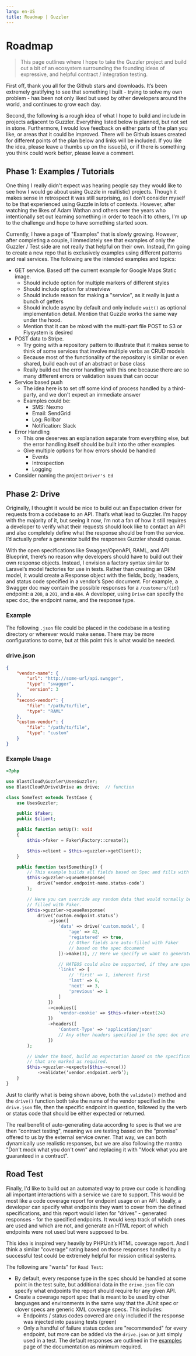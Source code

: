 ```yaml
---
lang: en-US
title: Roadmap | Guzzler
---
```


# Roadmap

> This page outlines where I hope to take the Guzzler project and build out a bit of an ecosystem surrounding the founding ideas of expressive, and helpful contract / integration testing.

First off, thank you all for the Github stars and downloads. It’s been extremely gratifying to see that something I built - trying to solve my own problem - has been not only liked but used by other developers around the world, and continues to grow each day.

Second, the following is a rough idea of what I hope to build and include in projects adjacent to Guzzler. Everything listed below is planned, but not set in stone. Furthermore, I would love feedback on either parts of the plan you like, or areas that it could be improved. There will be Github issues created for different points of the plan below and links will be included. If you like the idea, please leave a thumbs up on the issue(s), or if there is something you think could work better, please leave a comment.

## Phase 1: Examples / Tutorials

One thing I really didn't expect was hearing people say they would like to see how I would go about using Guzzle in real(istic) projects. Though it makes sense in retrospect it was still surprising, as I don't consider myself to be that experienced using Guzzle in lots of contexts. However, after watching the likes of Adam Wathan and others over the years who intentionally set out learning something in order to teach it to others, I'm up to the challenge and hope to have something started soon.

Currently, I have a page of "Examples" that is slowly growing. However, after completing a couple, I immediately see that examples of only the Guzzler / Test side are not really that helpful on their own. Instead, I'm going to create a new repo that is exclusively examples using different patterns and real services. The following are the intended examples and topics:

- GET service. Based off the current example for Google Maps Static image.
  - Should include option for multiple markers of different styles
  - Should include option for streetview
  - Should include reason for making a "service", as it really is just a bunch of getters
  - Should include async by default and only include `wait()` as optional implementation detail. Mention that Guzzle works the same way under the hood.
  - Mention that it can be mixed with the multi-part file POST to S3 or Flysystem is desired
- POST data to Stripe.
  - Try going with a repository pattern to illustrate that it makes sense to think of some services that involve multiple verbs as CRUD models
  - Because most of the functionality of the repository is similar or even shared, build each out of an abstract or base class
  - Really build out the error handling with this one because there are so many different errors or validation issues that can occur
- Service based push
  - The idea here is to set off some kind of process handled by a third-party, and we don't expect an immediate answer
  - Examples could be:
    - SMS: Nexmo
    - Email: SendGrid
    - Log: Rollbar
    - Notification: Slack
- Error Handling
  - This one deserves an explanation separate from everything else, but the error handling itself should be built into the other examples
  - Give multiple options for how errors should be handled
    - Events
    - Introspection
    - Logging
- Consider naming the project `Driver's Ed`

## Phase 2: Drive

Originally, I thought it would be nice to build out an Expectation driver for requests from a codebase to an API. That’s what lead to Guzzler. I’m happy with the majority of it, but seeing it now, I’m not a fan of how it still requires a developer to verify what their requests should look like to contact an API and also completely define what the response should be from the service. I’d actually prefer a generator build the responses Guzzler should queue.

With the open specifications like Swagger/OpenAPI, RAML, and API Blueprint, there’s no reason why developers should have to build out their own response objects. Instead, I envision a factory syntax similar to Laravel’s model factories for use in tests. Rather than creating an ORM model, it would create a Response object with the fields, body, headers, and status code specified in a vendor’s Spec document. For example, a Swagger doc may contain the possible responses for a `/customers/{id}` endpoint: a `200`, a `201`, and a `404`. A developer, using `Drive` can specify the spec doc, the endpoint name, and the response type.

### Example

The following `.json` file could be placed in the codebase in a testing directory or wherever would make sense. There may be more configurations to come, but at this point this is what would be needed.

### drive.json

```json
{
    "vendor-name": {
        "url": "http://some-url/api.swagger",
        "type": "swagger",
        "version": 3
    },
    "second-vendor": {
        "file": "/path/to/file",
        "type": "RAML"
    },
    "custom-vendor": {
        "file": "/path/to/file",
        "type": "custom"
    }
}
```

### Example Usage

```php
<?php

use BlastCloud\Guzzler\UsesGuzzler;
use BlastCloud\Drive\Drive as drive;  // function

class SomeTest extends TestCase {
    use UsesGuzzler;

    public $faker;
    public $client;

    public function setUp(): void
    {
        $this->faker = Faker\Factory::create();

        $this->client = $this->guzzler->getClient();
    }

    public function testSomething() {
        // This example builds all fields based on Spec and fills with Faker data.
        $this->guzzler->queueResponse(
            drive(‘vendor.endpoint-name.status-code’)
        );

        // Here you can override any random data that would normally be
        // filled with Faker.
        $this->guzzler->queueResponse(
            drive(‘custom.endpoint.status’)
                ->json([
                    'data' => drive('custom.model', [
                        'age' => 42,
                        'registered' => true,
                        // Other fields are auto-filled with Faker
                        // based on the spec document
                    ])->make(3), // Here we specify we want to generate 3 objects in the 'data' field

                    // HATEOS could also be supported, if they are specified in the spec doc
                    'links' => [
                        // 'first' => 1, inherent first
                        'last' => 6,
                        'next' => 3,
                        'previous' => 1
                    ]
                ])
                ->cookies([
                    'vendor-cookie' => $this->faker->text(24)
                ])
                ->headers([
                    'Content-Type' => 'application/json'
                    // Any other headers specified in the spec doc are auto-generated
                ])
        );

        // Under the hood, build an expectation based on the specification, on fields
        // that are marked as required.
        $this->guzzler->expects($this->once())
            ->validate(‘vendor.endpoint.verb’);
    }
}
```

Just to clarify what is being shown above, both the `validate()` method and the `drive()` function both take the name of the vendor specified in the `drive.json` file, then the specific endpoint in question, followed by the verb or status code that should be either expected or returned.

The real benefit of auto-generating data according to spec is that we are then "contract testing", meaning we are testing based on the "promise" offered to us by the external service owner. That way, we can both dynamically use realistic responses, but we are also following the mantra "Don't mock what you don't own" and replacing it with "Mock what you are guaranteed in a contract".

## Road Test

Finally, I'd like to build out an automated way to prove our code is handling all important interactions with a service we care to support. This would be most like a code coverage report for endpoint usage on an API. Ideally, a developer can specify what endpoints they want to cover from the defined specifications, and this report would listen for "drives” - generated responses - for the specified endpoints. It would keep track of which ones are used and which are not, and generate an HTML report of which endpoints were not used but were supposed to be.

This idea is inspired very heavily by PHPUnit’s HTML coverage report. And I think a similar "coverage" rating based on those responses handled by a successful test could be extremely helpful for mission critical systems.

The following are "wants" for `Road Test`:
- By default, every response type in the spec should be handled at some point in the test suite, but additional data in the `drive.json` file can specify what endpoints the report should require for any given API.
- Create a coverage report spec that is meant to be used by other languages and environments in the same way that the JUnit spec or clover specs are generic XML coverage specs. This includes:
  - Endpoints / status codes covered are only included if the response was injected into passing tests (green)
  - Only a handful of failure status codes are "recommended" for every endpoint, but more can be added via the `drive.json` or just simply used in a test. The default responses are outlined in the [examples](/examples/#testing-failure-scenarios) page of the documentation as minimum required.